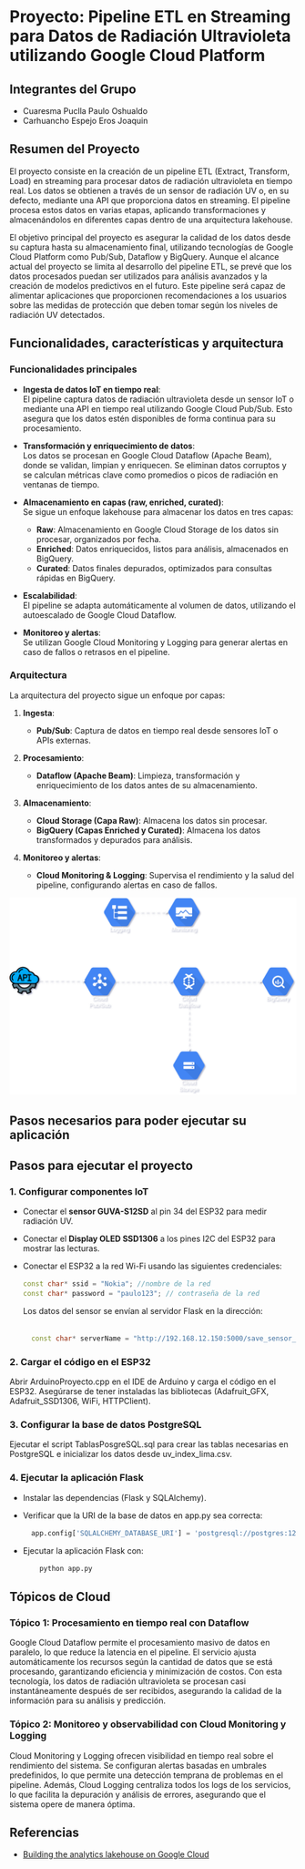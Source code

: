 # Proyecto: Pipeline ETL en Streaming para Datos de Radiación Ultravioleta utilizando Google Cloud Platform

## Integrantes del Grupo
- Cuaresma Puclla Paulo Oshualdo
- Carhuancho Espejo Eros Joaquin

## Resumen del Proyecto

El proyecto consiste en la creación de un pipeline ETL (Extract, Transform, Load) en streaming para procesar datos de radiación ultravioleta en tiempo real. Los datos se obtienen a través de un sensor de radiación UV o, en su defecto, mediante una API que proporciona datos en streaming. El pipeline procesa estos datos en varias etapas, aplicando transformaciones y almacenándolos en diferentes capas dentro de una arquitectura lakehouse.

El objetivo principal del proyecto es asegurar la calidad de los datos desde su captura hasta su almacenamiento final, utilizando tecnologías de Google Cloud Platform como Pub/Sub, Dataflow y BigQuery. Aunque el alcance actual del proyecto se limita al desarrollo del pipeline ETL, se prevé que los datos procesados puedan ser utilizados para análisis avanzados y la creación de modelos predictivos en el futuro. Este pipeline será capaz de alimentar aplicaciones que proporcionen recomendaciones a los usuarios sobre las medidas de protección que deben tomar según los niveles de radiación UV detectados.



## Funcionalidades, características y arquitectura

### Funcionalidades principales

- **Ingesta de datos IoT en tiempo real**:  
  El pipeline captura datos de radiación ultravioleta desde un sensor IoT o mediante una API en tiempo real utilizando Google Cloud Pub/Sub. Esto asegura que los datos estén disponibles de forma continua para su procesamiento.

- **Transformación y enriquecimiento de datos**:  
  Los datos se procesan en Google Cloud Dataflow (Apache Beam), donde se validan, limpian y enriquecen. Se eliminan datos corruptos y se calculan métricas clave como promedios o picos de radiación en ventanas de tiempo.

- **Almacenamiento en capas (raw, enriched, curated)**:  
  Se sigue un enfoque lakehouse para almacenar los datos en tres capas:
  - **Raw**: Almacenamiento en Google Cloud Storage de los datos sin procesar, organizados por fecha.
  - **Enriched**: Datos enriquecidos, listos para análisis, almacenados en BigQuery.
  - **Curated**: Datos finales depurados, optimizados para consultas rápidas en BigQuery.

- **Escalabilidad**:  
  El pipeline se adapta automáticamente al volumen de datos, utilizando el autoescalado de Google Cloud Dataflow.

- **Monitoreo y alertas**:  
  Se utilizan Google Cloud Monitoring y Logging para generar alertas en caso de fallos o retrasos en el pipeline.


### Arquitectura

La arquitectura del proyecto sigue un enfoque por capas:

1. **Ingesta**:  
   - **Pub/Sub**: Captura de datos en tiempo real desde sensores IoT o APIs externas.

2. **Procesamiento**:  
   - **Dataflow (Apache Beam)**: Limpieza, transformación y enriquecimiento de los datos antes de su almacenamiento.

3. **Almacenamiento**:  
   - **Cloud Storage (Capa Raw)**: Almacena los datos sin procesar.
   - **BigQuery (Capas Enriched y Curated)**: Almacena los datos transformados y depurados para análisis.

4. **Monitoreo y alertas**:  
   - **Cloud Monitoring & Logging**: Supervisa el rendimiento y la salud del pipeline, configurando alertas en caso de fallos.

![Diagrama de arquitectura](Arquitectura.svg)

## Pasos necesarios para poder ejecutar su aplicación

## Pasos para ejecutar el proyecto

### 1. Configurar componentes IoT
- Conectar el **sensor GUVA-S12SD** al pin 34 del ESP32 para medir radiación UV.
- Conectar el **Display OLED SSD1306** a los pines I2C del ESP32 para mostrar las lecturas.
- Conectar el ESP32 a la red Wi-Fi usando las siguientes credenciales:
  
  ```cpp
  const char* ssid = "Nokia"; //nombre de la red
  const char* password = "paulo123"; // contraseña de la red
  ```
    Los datos del sensor se envían al servidor Flask en la dirección:

  ```cpp

    const char* serverName = "http://192.168.12.150:5000/save_sensor_data";
  ```

### 2. Cargar el código en el ESP32
  Abrir ArduinoProyecto.cpp en el IDE de Arduino y carga el código en el ESP32.
  Asegúrarse de tener instaladas las bibliotecas (Adafruit_GFX, Adafruit_SSD1306, WiFi, HTTPClient).

### 3. Configurar la base de datos PostgreSQL

  Ejecutar el script TablasPosgreSQL.sql para crear las tablas necesarias en PostgreSQL e inicializar los datos desde     uv_index_lima.csv.

### 4. Ejecutar la aplicación Flask

 - Instalar las dependencias (Flask y SQLAlchemy).
 - Verificar que la URI de la base de datos en app.py sea correcta:
   
   ```python
     app.config['SQLALCHEMY_DATABASE_URI'] = 'postgresql://postgres:123@localhost:5432/IOT'
    ```

 - Ejecutar la aplicación Flask con:

    ```bash
        python app.py
    ```
   
## Tópicos de Cloud

### Tópico 1: Procesamiento en tiempo real con Dataflow

Google Cloud Dataflow permite el procesamiento masivo de datos en paralelo, lo que reduce la latencia en el pipeline. El servicio ajusta automáticamente los recursos según la cantidad de datos que se está procesando, garantizando eficiencia y minimización de costos. Con esta tecnología, los datos de radiación ultravioleta se procesan casi instantáneamente después de ser recibidos, asegurando la calidad de la información para su análisis y predicción.

### Tópico 2: Monitoreo y observabilidad con Cloud Monitoring y Logging

Cloud Monitoring y Logging ofrecen visibilidad en tiempo real sobre el rendimiento del sistema. Se configuran alertas basadas en umbrales predefinidos, lo que permite una detección temprana de problemas en el pipeline. Además, Cloud Logging centraliza todos los logs de los servicios, lo que facilita la depuración y análisis de errores, asegurando que el sistema opere de manera óptima.

## Referencias

- [Building the analytics lakehouse on Google Cloud ](https://services.google.com/fh/files/emails/google-cloud-analytics-lakehouse_.pdf?utm_source=cgc-blog&utm_medium=blog&utm_campaign=NA&utm_content=blog-referral&utm_term=-)
